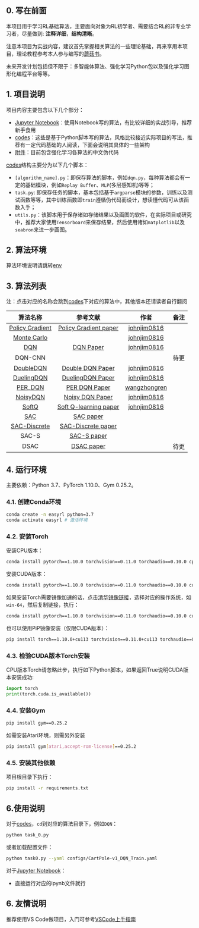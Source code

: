 ## 0. 写在前面

本项目用于学习RL基础算法，主要面向对象为RL初学者、需要结合RL的非专业学习者，尽量做到: **注释详细**，**结构清晰**。

注意本项目为实战内容，建议首先掌握相关算法的一些理论基础，再来享用本项目，理论教程参考本人参与编写的[蘑菇书](https://github.com/datawhalechina/easy-rl)。

未来开发计划包括但不限于：多智能体算法、强化学习Python包以及强化学习图形化编程平台等等。

## 1. 项目说明

项目内容主要包含以下几个部分：
* [Jupyter Notebook](./notebooks/)：使用Notebook写的算法，有比较详细的实战引导，推荐新手食用
* [codes](./codes/)：这些是基于Python脚本写的算法，风格比较接近实际项目的写法，推荐有一定代码基础的人阅读，下面会说明其具体的一些架构
* [附件](./assets/)：目前包含强化学习各算法的中文伪代码


[codes](./assets/)结构主要分为以下几个脚本：
* ```[algorithm_name].py```：即保存算法的脚本，例如```dqn.py```，每种算法都会有一定的基础模块，例如```Replay Buffer```、```MLP```(多层感知机)等等；
* ```task.py```: 即保存任务的脚本，基本包括基于```argparse```模块的参数，训练以及测试函数等等，其中训练函数即```train```遵循伪代码而设计，想读懂代码可从该函数入手；
* ```utils.py```：该脚本用于保存诸如存储结果以及画图的软件，在实际项目或研究中，推荐大家使用```Tensorboard```来保存结果，然后使用诸如```matplotlib```以及```seabron```来进一步画图。

## 2. 算法环境

算法环境说明请跳转[env](./codes/envs/README.md)

## 3. 算法列表

注：点击对应的名称会跳到[codes](./codes/)下对应的算法中，其他版本还请读者自行翻阅

|                算法名称                 |                           参考文献                           |                         作者                         | 备注 |
| :-------------------------------------: | :----------------------------------------------------------: | :--------------------------------------------------: | :--: |
| [Policy Gradient](codes/PolicyGradient) | [Policy Gradient paper](https://proceedings.neurips.cc/paper/1999/file/464d828b85b0bed98e80ade0a5c43b0f-Paper.pdf) |    [johnjim0816](https://github.com/johnjim0816)     |      |
|     [Monte Carlo](codes/MonteCarlo)     |                                                              |    [johnjim0816](https://github.com/johnjim0816)     |      |
|            [DQN](codes/DQN)             | [DQN Paper](https://www.cs.toronto.edu/~vmnih/docs/dqn.pdf)  |    [johnjim0816](https://github.com/johnjim0816)     |      |
|                 DQN-CNN                 |                                                              |                                                      | 待更 |
|      [DoubleDQN](codes/DoubleDQN)       |     [Double DQN Paper](https://arxiv.org/abs/1509.06461)     |    [johnjim0816](https://github.com/johnjim0816)     |      |
|     [DuelingDQN](codes/DuelingDQN)      |     [DuelingDQN Paper](https://arxiv.org/abs/1511.06581)     |    [johnjim0816](https://github.com/johnjim0816)     |      |
|        [PER_DQN](codes/PER_DQN)         |      [PER DQN Paper](https://arxiv.org/abs/1511.05952)       | [wangzhongren](https://github.com/wangzhongren-code) |      |
|       [NoisyDQN](codes/NoisyDQN)        |     [Noisy DQN Paper](https://arxiv.org/abs/1706.10295)      |    [johnjim0816](https://github.com/johnjim0816)     |      |
|          [SoftQ](codes/SoftQ)           |  [Soft Q-learning paper](https://arxiv.org/abs/1702.08165)   |    [johnjim0816](https://github.com/johnjim0816)     |      |
|            [SAC](codes/SAC)             |      [SAC paper](https://arxiv.org/pdf/1812.05905.pdf)       |                                                      |      |
|        [SAC-Discrete](codes/SAC)        |  [SAC-Discrete paper](https://arxiv.org/pdf/1910.07207.pdf)  |                                                      |      |
|                  SAC-S                  |       [SAC-S paper](https://arxiv.org/abs/1801.01290)        |                                                      |      |
|                  DSAC                   | [DSAC paper](https://paperswithcode.com/paper/addressing-value-estimation-errors-in) |                                                      | 待更 |


## 4. 运行环境

主要依赖：Python 3.7、PyTorch 1.10.0、Gym 0.25.2。

### 4.1. 创建Conda环境
```bash
conda create -n easyrl python=3.7
conda activate easyrl # 激活环境
```
### 4.2. 安装Torch

安装CPU版本：
```bash
conda install pytorch==1.10.0 torchvision==0.11.0 torchaudio==0.10.0 cpuonly -c pytorch
```
安装CUDA版本：
```bash
conda install pytorch==1.10.0 torchvision==0.11.0 torchaudio==0.10.0 cudatoolkit=11.3 -c pytorch -c conda-forge
```
如果安装Torch需要镜像加速的话，点击[清华镜像链接](https://mirrors.tuna.tsinghua.edu.cn/anaconda/cloud/pytorch/)，选择对应的操作系统，如```win-64```，然后复制链接，执行：
```bash
conda install pytorch==1.10.0 torchvision==0.11.0 torchaudio==0.10.0 cudatoolkit=11.3 -c https://mirrors.tuna.tsinghua.edu.cn/anaconda/cloud/pytorch/win-64/
```
也可以使用PiP镜像安装（仅限CUDA版本）：
```bash
pip install torch==1.10.0+cu113 torchvision==0.11.0+cu113 torchaudio==0.10.0 --extra-index-url https://download.pytorch.org/whl/cu113
```
### 4.3. 检验CUDA版本Torch安装

CPU版本Torch请忽略此步，执行如下Python脚本，如果返回True说明CUDA版本安装成功:
```python
import torch
print(torch.cuda.is_available())
```
### 4.4. 安装Gym

```bash
pip install gym==0.25.2
```
如需安装Atari环境，则需另外安装

```bash
pip install gym[atari,accept-rom-license]==0.25.2
```

### 4.5. 安装其他依赖

项目根目录下执行：
```bash
pip install -r requirements.txt
```

## 6.使用说明

对于[codes](./codes/)，`cd`到对应的算法目录下，例如`DQN`：

```bash
python task_0.py
```

或者加载配置文件：

```bash
python task0.py --yaml configs/CartPole-v1_DQN_Train.yaml
```

对于[Jupyter Notebook](./notebooks/)：

* 直接运行对应的ipynb文件就行

## 6. 友情说明

推荐使用VS Code做项目，入门可参考[VSCode上手指南](https://blog.csdn.net/JohnJim0/article/details/126366454)
